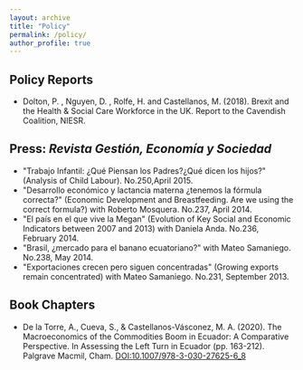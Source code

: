 ```yaml
---
layout: archive
title: "Policy"
permalink: /policy/
author_profile: true
---
```



<!-- {% for post in site.policy %}
  {% include archive-single-nolink.html %}
{% endfor %} -->

## Policy Reports

- Dolton, P. , Nguyen, D. , Rolfe, H. and Castellanos, M. (2018). Brexit and the Health & Social Care Workforce in the UK. Report to the Cavendish Coalition, NIESR.

## Press: _Revista Gestión, Economía y Sociedad_

- "Trabajo Infantil: ¿Qué Piensan los Padres?¿Qué dicen los hijos?" (Analysis of Child Labour). No.250,April 2015.
- "Desarrollo económico y lactancia materna ¿tenemos la fórmula correcta?" (Economic Development and Breastfeeding. Are we using the correct formula?) with Roberto Mosquera. No.237, April 2014.
- "El país en el que vive la Megan" (Evolution of Key Social and Economic Indicators between 2007 and 2013) with Daniela Anda. No.236, February 2014.
- "Brasil, ¿mercado para el banano ecuatoriano?" with Mateo Samaniego. No.238, May 2014.
- "Exportaciones crecen pero siguen concentradas" (Growing exports remain concentrated) with Mateo Samaniego. No.231, September 2013.

## Book Chapters

- De la Torre, A., Cueva, S., & Castellanos-Vásconez, M. A. (2020). The Macroeconomics of the Commodities Boom in Ecuador: A Comparative Perspective. In Assessing the Left Turn in Ecuador (pp. 163-212). Palgrave Macmil, Cham. [DOI:10.1007/978-3-030-27625-6_8](http://dx.doi.org/10.1007/978-3-030-27625-6_8)